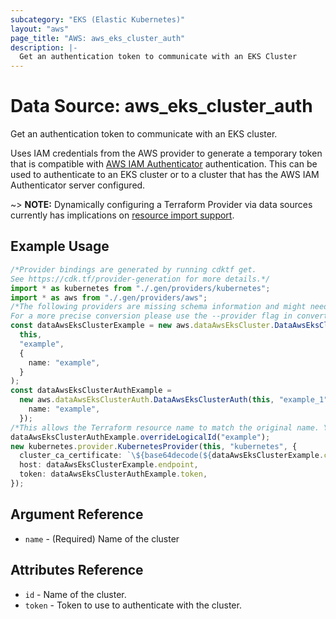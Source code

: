 ```yaml
---
subcategory: "EKS (Elastic Kubernetes)"
layout: "aws"
page_title: "AWS: aws_eks_cluster_auth"
description: |-
  Get an authentication token to communicate with an EKS Cluster
---
```


# Data Source: aws\_eks\_cluster\_auth

Get an authentication token to communicate with an EKS cluster.

Uses IAM credentials from the AWS provider to generate a temporary token that is compatible with
[AWS IAM Authenticator](https://github.com/kubernetes-sigs/aws-iam-authenticator) authentication.
This can be used to authenticate to an EKS cluster or to a cluster that has the AWS IAM Authenticator
server configured.

\~> **NOTE:** Dynamically configuring a Terraform Provider via data sources currently has implications on [resource import support](https://github.com/hashicorp/terraform/issues/13018).

## Example Usage

```typescript
/*Provider bindings are generated by running cdktf get.
See https://cdk.tf/provider-generation for more details.*/
import * as kubernetes from "./.gen/providers/kubernetes";
import * as aws from "./.gen/providers/aws";
/*The following providers are missing schema information and might need manual adjustments to synthesize correctly: kubernetes.
For a more precise conversion please use the --provider flag in convert.*/
const dataAwsEksClusterExample = new aws.dataAwsEksCluster.DataAwsEksCluster(
  this,
  "example",
  {
    name: "example",
  }
);
const dataAwsEksClusterAuthExample =
  new aws.dataAwsEksClusterAuth.DataAwsEksClusterAuth(this, "example_1", {
    name: "example",
  });
/*This allows the Terraform resource name to match the original name. You can remove the call if you don't need them to match.*/
dataAwsEksClusterAuthExample.overrideLogicalId("example");
new kubernetes.provider.KubernetesProvider(this, "kubernetes", {
  cluster_ca_certificate: `\${base64decode(${dataAwsEksClusterExample.certificateAuthority.fqn}[0].data)}`,
  host: dataAwsEksClusterExample.endpoint,
  token: dataAwsEksClusterAuthExample.token,
});

```

## Argument Reference

* `name` - (Required) Name of the cluster

## Attributes Reference

* `id` - Name of the cluster.
* `token` - Token to use to authenticate with the cluster.

